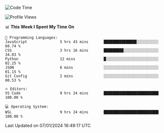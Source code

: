 <!--START_SECTION:waka-->
![Code Time](http://img.shields.io/badge/Code%20Time-482%20hrs%2030%20mins-blue)

![Profile Views](http://img.shields.io/badge/Profile%20Views-2-blue)

📊 **This Week I Spent My Time On** 

```text
💬 Programming Languages: 
JavaScript               5 hrs 43 mins       ███████████████░░░░░░░░░░   60.74 % 
CSS                      3 hrs 16 mins       █████████░░░░░░░░░░░░░░░░   34.83 % 
Python                   12 mins             █░░░░░░░░░░░░░░░░░░░░░░░░   02.25 % 
JSON                     6 mins              ░░░░░░░░░░░░░░░░░░░░░░░░░   01.15 % 
Git Config               2 mins              ░░░░░░░░░░░░░░░░░░░░░░░░░   00.53 % 

🔥 Editors: 
VS Code                  9 hrs 24 mins       █████████████████████████   100.00 % 

💻 Operating System: 
WSL                      9 hrs 24 mins       █████████████████████████   100.00 % 
```


 Last Updated on 07/01/2024 16:49:17 UTC
<!--END_SECTION:waka-->
